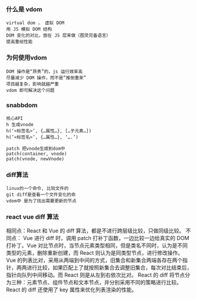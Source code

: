 ### 什么是 vdom
```text
virtual dom ， 虚拟 DOM
用 JS 模拟 DOM 结构
DOM 变化的对比，放在 JS 层来做（图灵完备语言）
提高重绘性能

```

### 为何使用vdom
```text
DOM 操作是“昂贵”的，js 运行效率高
尽量减少 DOM 操作，而不是“推倒重来”
项目越复杂，影响就越严重
vdom 即可解决这个问题

```

### snabbdom
```text
核心API 
h 生成vnode
h(‘<标签名>’, {…属性…}, […子元素…])
h(‘<标签名>’, {…属性…}, ‘….’)

patch 把vnode生成到dom中
patch(container, vnode) 
patch(vnode, newVnode) 

```

### diff算法
```text
linux的一个命令, 比较文件的
git diff是查看一个文件变化的命 
vdom中 是为了找出需要更新的节点
```

### react vue diff 算法
相同点：React 和 Vue 的 diff 算法，都是不进行跨层级比较，只做同级比较。
不同点：
Vue 进行 diff 时，调用 patch 打补丁函数，一边比较一边给真实的 DOM 打补丁。Vue 对比节点时，当节点元素类型相同，但是类名不同时，认为是不同类型的元素，删除重新创建，而 React 则认为是同类型节点，进行修改操作。
Vue 的列表比对，采用从两端到中间的方式，旧集合和新集合两端各存在两个指针，两两进行比较，如果匹配上了就按照新集合去调整旧集合，每次对比结束后，指针向队列中间移动。而 React 则是从左到右依次比对。
React 的 diff 将节点分为三种：元素节点、组件节点和文本节点，并分别采用不同的策略进行比较。React 的 diff 还使用了 key 属性来优化列表渲染的性能。
